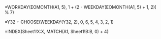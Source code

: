 =WORKDAY(EOMONTH(A1, 5), 1 + (2 - WEEKDAY(EOMONTH(A1, 5) + 1, 2)) % 7)

=Y32 + CHOOSE(WEEKDAY(Y32, 2), 0, 6, 5, 4, 3, 2, 1)



=INDEX(Sheet1!X:X, MATCH(A1, Sheet1!B:B, 0) + 4)

